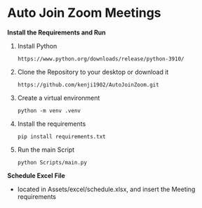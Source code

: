 # Auto Join Zoom Meetings
**Install the Requirements and Run**
1. Install Python
    ```
    https://www.python.org/downloads/release/python-3910/
    ```
2. Clone the Repository to your desktop or download it
    ```
    https://github.com/kenji1902/AutoJoinZoom.git
    ```
3. Create a virtual environment 
    ```
    python -m venv .venv
    ```
4. Install the requirements
    ```
    pip install requirements.txt 
    ```
5. Run the main Script
    ```
    python Scripts/main.py
    ```

**Schedule Excel File**
- located in Assets/excel/schedule.xlsx, and insert the Meeting requirements